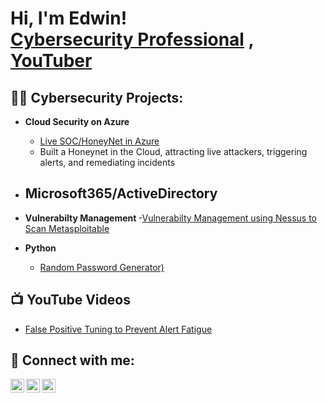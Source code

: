 <h1>Hi, I'm Edwin! <br/><a href="https://github.com/joshmadakor1"></a> <a href="https://www.linkedin.com/in/edwin-rubio8/">Cybersecurity Professional</a> , <a href="https://www.youtube.com/channel/UC3cl7zVjabvRNdLOjxtJHDA">YouTuber</a></h1>

<h2>👨‍💻 Cybersecurity Projects:</h2>

 - <b>Cloud Security on Azure</b>
   - [Live SOC/HoneyNet in Azure](https://github.com/CybrXylon/Azure-SOC-Lab)
    - Built a Honeynet in the Cloud, attracting live attackers, triggering alerts, and remediating incidents
 

- <b>Microsoft365/ActiveDirectory</b>
  -
- <b>Vulnerabilty Management </b>
  -[Vulnerabilty Management using Nessus to Scan Metasploitable](https://github.com/CybrXylon/Vulnerability-Managment-w-Nessus-scan-on-Metasploitable)

- <b>Python</b>
  - [Random Password Generator)](https://github.com/CybrXylon/Python-Password-Generator)

<h2>📺 YouTube Videos</h2>

- [False Positive Tuning to Prevent Alert Fatigue](https://www.youtube.com/watch?v=zCFEPNyain0)

<h2> 🤳 Connect with me:</h2>

[<img align="left" alt="JoshMadakor | YouTube" width="22px" src="https://cdn.jsdelivr.net/npm/simple-icons@v3/icons/youtube.svg" />][youtube]
[<img align="left" alt="JoshMadakor | Twitter" width="22px" src="https://cdn.jsdelivr.net/npm/simple-icons@v3/icons/twitter.svg" />][twitter]
[<img align="left" alt="JoshMadakor | LinkedIn" width="22px" src="https://cdn.jsdelivr.net/npm/simple-icons@v3/icons/linkedin.svg" />][linkedin]

[twitter]: https://twitter.com/CybrXylon
[youtube]: https://youtube.com/@cvpherhack3r819
[linkedin]: https://linkedin.com/in/edwin-rubio8



<!---
CybrXylon/CybrXylon is a ✨ special ✨ repository because its `README.md` (this file) appears on your GitHub profile.
You can click the Preview link to take a look at your changes.
--->
